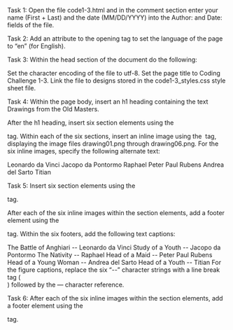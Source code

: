 Task 1: Open the file code1-3.html and in the comment section enter your name (First + Last) and the date (MM/DD/YYYY) into the Author: and Date: fields of the file.

Task 2: Add an attribute to the opening <html> tag to set the language of the page to “en” (for English).

Task 3: Within the head section of the document do the following:

Set the character encoding of the file to utf-8.
Set the page title to Coding Challenge 1-3.
Link the file to designs stored in the code1-3_styles.css style sheet file.

Task 4: Within the page body, insert an h1 heading containing the text Drawings from the Old Masters.

After the h1 heading, insert six section elements using the <section> tag. Within each of the six sections, insert an inline image using the <img /> tag, displaying the image files drawing01.png through drawing06.png. For the six inline images, specify the following alternate text:

Leonardo da Vinci
Jacopo da Pontormo
Raphael
Peter Paul Rubens
Andrea del Sarto
Titian


Task 5: Insert six section elements using the <section> tag.

After each of the six inline images within the section elements, add a footer element using the <footer> tag. Within the six footers, add the following text captions:

The Battle of Anghiari -- Leonardo da Vinci
Study of a Youth -- Jacopo da Pontormo
The Nativity -- Raphael
Head of a Maid -- Peter Paul Rubens
Head of a Young Woman -- Andrea del Sarto
Head of a Youth -- Titian
For the figure captions, replace the six “--” character strings with a line break tag (<br />) followed by the &mdash; character reference.

Task 6: After each of the six inline images within the section elements, add a footer element using the <footer> tag.